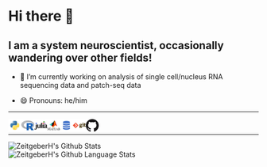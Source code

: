 # Hi there 👋
## I am a system neuroscientist, occasionally wandering over other fields!

- 🔭 I’m currently working on analysis of single cell/nucleus RNA sequencing data and patch-seq data

- 😄 Pronouns: he/him

---
<img align="left" alt="Python" width="26px" src="https://raw.githubusercontent.com/github/explore/80688e429a7d4ef2fca1e82350fe8e3517d3494d/topics/python/python.png" />
<img align="left" alt="Python" width="26px" src="https://raw.githubusercontent.com/github/explore/80688e429a7d4ef2fca1e82350fe8e3517d3494d/topics/r/r.png" />
<img align="left" alt="Python" width="26px" src="https://raw.githubusercontent.com/github/explore/80688e429a7d4ef2fca1e82350fe8e3517d3494d/topics/julia/julia.png" />
<img align="left" alt="Python" width="26px" src="https://raw.githubusercontent.com/github/explore/80688e429a7d4ef2fca1e82350fe8e3517d3494d/topics/matlab/matlab.png" />
<img align="left" alt="Python" width="26px" src="https://raw.githubusercontent.com/github/explore/80688e429a7d4ef2fca1e82350fe8e3517d3494d/topics/sql/sql.png" />
<img align="left" alt="Git" width="26px" src="https://raw.githubusercontent.com/github/explore/80688e429a7d4ef2fca1e82350fe8e3517d3494d/topics/git/git.png" />
<img align="left" alt="GitHub" width="26px" src="https://raw.githubusercontent.com/github/explore/78df643247d429f6cc873026c0622819ad797942/topics/github/github.png" />

<br />

---

<a >
  <img alt="ZeitgeberH's Github Stats" src="https://github-readme-stats.vercel.app/api?username=ZeitgeberH&show_icons=true&hide_border=true&count_private=true" />
  <br />
  <img alt="ZeitgeberH's Github Language Stats" src="https://github-readme-stats.vercel.app/api/top-langs/?username=ZeitgeberH&count_private=true&langs_count=10&layout=compact&hide_border=true&hide=HTML,CSS,jupyter%20notebook,ags%20script" />

</a>
